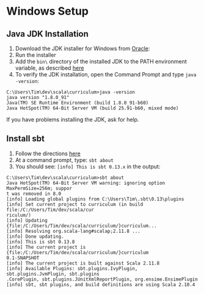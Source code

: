 
# Windows Setup
## Java JDK Installation
1. Download the JDK installer for Windows from [Oracle](http://www.oracle.com/technetwork/java/javase/downloads/index.html):
2. Run the installer
3. Add the `bin\` directory of the installed JDK to the PATH environment variable, as described [here](http://www.java.com/en/download/help/path.xml)
4. To verify the JDK installation, open the Command Prompt and type `java -version`:
```
C:\Users\Tim\dev\scala\curriculum>java -version
java version "1.8.0_91"
Java(TM) SE Runtime Environment (build 1.8.0_91-b60)
Java HotSpot(TM) 64-Bit Server VM (build 25.91-b60, mixed mode)
```
If you have problems installing the JDK, ask for help.
## Install sbt
1. Follow the directions [here](http://www.scala-sbt.org/release/docs/Installing-sbt-on-Windows.html)
2. At a command prompt, type: `sbt about`
3. You should see: `[info] This is sbt 0.13.x` in the output:
```
C:\Users\Tim\dev\scala\curriculum>sbt about
Java HotSpot(TM) 64-Bit Server VM warning: ignoring option MaxPermSize=256m; suppor
t was removed in 8.0
[info] Loading global plugins from C:\Users\Tim\.sbt\0.13\plugins
[info] Set current project to curriculum (in build file:/C:/Users/Tim/dev/scala/cur
riculum/)
[info] Updating {file:/C:/Users/Tim/dev/scala/curriculum/}curriculum...
[info] Resolving org.scala-lang#scalap;2.11.8 ...
[info] Done updating.
[info] This is sbt 0.13.8
[info] The current project is {file:/C:/Users/Tim/dev/scala/curriculum/}curriculum
0.1-SNAPSHOT
[info] The current project is built against Scala 2.11.8
[info] Available Plugins: sbt.plugins.IvyPlugin, sbt.plugins.JvmPlugin, sbt.plugins
.CorePlugin, sbt.plugins.JUnitXmlReportPlugin, org.ensime.EnsimePlugin
[info] sbt, sbt plugins, and build definitions are using Scala 2.10.4
```
